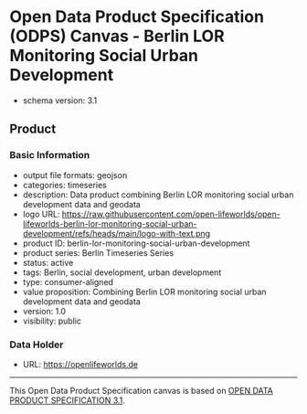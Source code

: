 
# Open Data Product Specification (ODPS) Canvas - Berlin LOR Monitoring Social Urban Development

* schema version: 3.1
## Product

### Basic Information

* output file formats: geojson
* categories: timeseries
* description: Data product combining Berlin LOR monitoring social urban development data and geodata
* logo URL: https://raw.githubusercontent.com/open-lifeworlds/open-lifeworlds-berlin-lor-monitoring-social-urban-development/refs/heads/main/logo-with-text.png
* product ID: berlin-lor-monitoring-social-urban-development
* product series: Berlin Timeseries Series
* status: active
* tags: Berlin, social development, urban development
* type: consumer-aligned
* value proposition: Combining Berlin LOR monitoring social urban development data and geodata
* version: 1.0
* visibility: public

### Data Holder

* URL: https://openlifeworlds.de


---
This Open Data Product Specification canvas is based on [OPEN DATA PRODUCT SPECIFICATION 3.1](https://opendataproducts.org/v3.1/#open-data-product-specification-3-1).